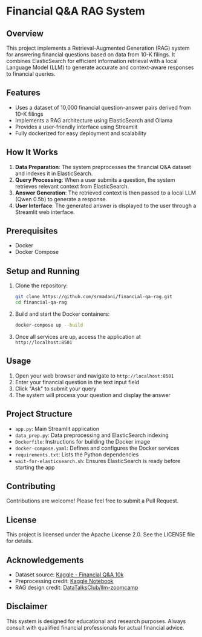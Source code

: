 # Financial Q&A RAG System

## Overview

This project implements a Retrieval-Augmented Generation (RAG) system for answering financial questions based on data from 10-K filings. It combines ElasticSearch for efficient information retrieval with a local Language Model (LLM) to generate accurate and context-aware responses to financial queries.

## Features

- Uses a dataset of 10,000 financial question-answer pairs derived from 10-K filings
- Implements a RAG architecture using ElasticSearch and Ollama
- Provides a user-friendly interface using Streamlit
- Fully dockerized for easy deployment and scalability

## How It Works

1. **Data Preparation**: The system preprocesses the financial Q&A dataset and indexes it in ElasticSearch.
2. **Query Processing**: When a user submits a question, the system retrieves relevant context from ElasticSearch.
3. **Answer Generation**: The retrieved context is then passed to a local LLM (Qwen 0.5b) to generate a response.
4. **User Interface**: The generated answer is displayed to the user through a Streamlit web interface.

## Prerequisites

- Docker
- Docker Compose

## Setup and Running

1. Clone the repository:
   ```bash
   git clone https://github.com/srmadani/financial-qa-rag.git
   cd financial-qa-rag
   ```

2. Build and start the Docker containers:
   ```bash
   docker-compose up --build
   ```

3. Once all services are up, access the application at `http://localhost:8501`

## Usage

1. Open your web browser and navigate to `http://localhost:8501`
2. Enter your financial question in the text input field
3. Click "Ask" to submit your query
4. The system will process your question and display the answer

## Project Structure

- `app.py`: Main Streamlit application
- `data_prep.py`: Data preprocessing and ElasticSearch indexing
- `Dockerfile`: Instructions for building the Docker image
- `docker-compose.yaml`: Defines and configures the Docker services
- `requirements.txt`: Lists the Python dependencies
- `wait-for-elasticsearch.sh`: Ensures ElasticSearch is ready before starting the app

## Contributing

Contributions are welcome! Please feel free to submit a Pull Request.

## License

This project is licensed under the Apache License 2.0. See the LICENSE file for details.

## Acknowledgements

- Dataset source: [Kaggle - Financial Q&A 10k](https://www.kaggle.com/datasets/yousefsaeedian/financial-q-and-a-10k)
- Preprocessing credit: [Kaggle Notebook](https://www.kaggle.com/code/banddaniel/financial-question-answering-w-gemma-2b-lora)
- RAG design credit: [DataTalksClub/llm-zoomcamp](https://github.com/DataTalksClub/llm-zoomcamp)

## Disclaimer

This system is designed for educational and research purposes. Always consult with qualified financial professionals for actual financial advice.
